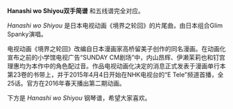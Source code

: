 

**Hanashi wo Shiyou双手简谱** 和五线谱完全对应。

_Hanashi wo Shiyou_ 是日本电视动画《境界之轮回》的片尾曲，由日本组合Glim Spanky演唱。

电视动画《境界之轮回》改编自日本漫画家高桥留美子创作的同名漫画。在动画化宣布之前的小学馆电视广告“SUNDAY
CM剧场”中，内山昂辉、伊濑茉莉也和钉宫理惠均为本作中的角色配过音。作品电视动画化决定的消息正式发表于漫画单行本第23卷的书带上，并于2015年4月4日开始在NHK电视台的“E
Tele”频道首播，全25话。官方在2016年春天播出第二期动画。

下方是 _Hanashi wo Shiyou_ 钢琴谱，希望大家喜欢。

